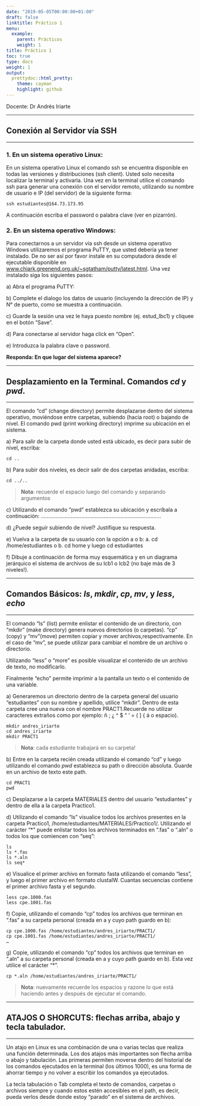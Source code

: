 ```yaml
---
date: "2019-05-05T00:00:00+01:00"
draft: false
linktitle: Práctico 1
menu:
  example:
    parent: Prácticos
    weight: 1
title: Práctico 1
toc: true
type: docs
weight: 1
output:
  prettydoc::html_pretty:
    theme: cayman
    highlight: github
---
```


Docente: Dr Andrés Iriarte

___
## Conexión al Servidor vía SSH
___
### 1. En un sistema operativo Linux:
En un sistema operativo Linux el comando ssh se encuentra disponible en todas las versiones y
distribuciones (ssh client). Usted solo necesita localizar la terminal y activarla. Una vez en la terminal utilice el comando ssh para generar una conexión con el servidor remoto, utilizando su nombre de usuario e IP (del servidor) de la siguiente forma: 

```{bash}
ssh estudiantes@164.73.173.95
```

A continuación escriba el password o palabra clave (ver en pizarrón). 

### 2. En un sistema operativo Windows:
Para conectarnos a un servidor vía ssh desde un sistema operativo Windows utilizaremos el programa PuTTY, que usted debería ya tener instalado. De no ser así por favor instale en su computadora desde el ejecutable disponible en www.chiark.greenend.org.uk/~sgtatham/putty/latest.html. Una vez instalado siga
los siguientes pasos:

a) Abra el programa PuTTY:

b) Complete el dialogo los datos de usuario (incluyendo la dirección de IP) y N° de puerto, como se
muestra a continuación. 

c) Guarde la sesión una vez le haya puesto nombre (ej. estud_lbc1) y cliquee en el botón “Save”.

d) Para conectarse al servidor haga click en “Open”.

e) Introduzca la palabra clave o password.


**Responda: En que lugar del sistema aparece?**

___
## Desplazamiento en la Terminal. Comandos *cd* y *pwd*.
___

El comando “cd” (change directory) permite desplazarse dentro del sistema operativo, moviéndose entre
carpetas, subiendo (hacia root) o bajando de nivel. El comando pwd (print working directory) imprime su ubicación en el sistema.

a) Para salir de la carpeta donde usted está ubicado, es decir para subir de nivel, escriba:

```{bash}
cd ..
```

b) Para subir dos niveles, es decir salir de dos carpetas anidadas, escriba:
```{bash}
cd ../..
```

> **Nota**: recuerde el espacio luego del comando y separando argumentos

c) Utilizando el comando “pwd” establezca su ubicación y escríbala a continuación:
………………………………….………………………………….

d) ¿Puede seguir subiendo de nivel? Justifique su respuesta.

e) Vuelva a la carpeta de su usuario con la opción a o b:
a. cd /home/estudiantes o
b. cd home y luego
cd estudiantes

f) Dibuje a continuación de forma muy esquemática y en un diagrama jerárquico el sistema de
archivos de su lcb1 o lcb2 (no baje más de 3 niveles!).

___
## Comandos Básicos: *ls*, *mkdir*, *cp*, *mv*, y *less*, *echo*
___

El comando “ls” (list) permite enlistar el contenido de un directorio, con “mkdir” (make directory) genera nuevos directorios (o carpetas). “cp” (copy) y “mv”(move) permiten copiar y mover archivos,respectivamente. En el caso de “mv”, se puede utilizar para cambiar el nombre de un archivo o directorio.

Utilizando “less” o “more” es posible visualizar el contenido de un archivo de texto, no modificarlo.

Finalmente “echo” permite imprimir a la pantalla un texto o el contenido de una variable.

a) Generaremos un directorio dentro de la carpeta general del usuario “estudiantes” con su nombre y apellido, utilice “mkdir”. 
Dentro de esta carpeta cree una nueva con el nombre PRACT1.Recuerde no utilizar caracteres extraños como por ejemplo: ñ ; ¿ ^ $ “ ‘ = ( ] { á o espacio). 

```{bash}
mkdir andres_iriarte
cd andres_iriarte
mkdir PRACT1 
```

> **Nota**: cada estudiante trabajará en su carpeta!

b) Entre en la carpeta recién creada utilizando el comando “cd” y luego utilizando el comando *pwd* establezca su path o dirección absoluta. Guarde en un archivo de texto este path.

```{bash}
cd PRACT1
pwd
```

c) Desplazarse a la carpeta MATERIALES dentro del usuario “estudiantes” y dentro de ella a la carpeta Practico1.

d) Utilizando el comando “ls” visualice todos los archivos presentes en la carpeta Practico1, /home/estudiantes/MATERIALES/Practico1/. Utilizando el carácter “*” puede enlistar todos los archivos terminados en “.fas” o “.aln” o todos los que comiencen con “seq”:

```{bash}
ls
ls *.fas
ls *.aln
ls seq*
```

e) Visualice el primer archivo en formato fasta utilizando el comando “less”, y luego el primer archivo en formato clustalW. Cuantas secuencias contiene el primer archivo fasta y el segundo.

```{bash}
less cpe.1000.fas
less cpe.1001.fas
```

f) Copie, utilizando el comando “cp” todos los archivos que terminan en “.fas” a su carpeta personal (creada en a y cuyo path guardo en b):

```{bash}
cp cpe.1000.fas /home/estudiantes/andres_iriarte/PRACT1/
cp cpe.1001.fas /home/estudiantes/andres_iriarte/PRACT1/
…
```

g) Copie, utilizando el comando “cp” todos los archivos que terminan en “.aln” a su carpeta personal (creada en a y cuyo path guardo en b). Esta vez utilice el carácter “*”.

```{bash}
cp *.aln /home/estudiantes/andres_iriarte/PRACT1/
```

> **Nota**: nuevamente recuerde los espacios y razone lo que está haciendo antes y después de ejecutar el comando. 

___
## ATAJOS O SHORCUTS: flechas arriba, abajo y tecla tabulador.
___

Un atajo en Linux es una combinación de una o varias teclas que realiza una función determinada. Los dos atajos más importantes son flecha arriba o abajo y tabulación. Las primeras permiten moverse dentro del historial de los comandos ejecutados en la terminal (los últimos 1000), es una forma de ahorrar tiempo y
no volver a escribir los comandos ya ejecutados.

La tecla tabulación o Tab completa el texto de comandos, carpetas o archivos siempre y cuando estos estén accesibles en el path, es decir, pueda verlos desde donde estoy “parado” en el sistema de archivos. 


